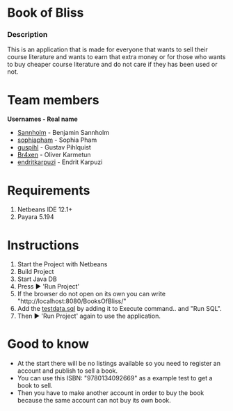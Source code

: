 # Book of Bliss
### Description
This is an application that is made for everyone that wants to sell their course literature and wants to earn that extra money or for those who wants to buy cheaper course literature and do not care if they has been used or not.

# Team members
**Usernames  - Real name**
- [Sannholm](https://github.com/Sannholm) - Benjamin Sannholm
- [sophiapham](https://github.com/sophiapham) - Sophia Pham 
- [guspihl](https://github.com/guspihl)  - Gustav Pihlquist
- [Br4xen](https://github.com/Br4xen)  - Oliver Karmetun
- [endritkarpuzi](https://github.com/endritkarpuzi)  - Endrit Karpuzi

# Requirements

1. Netbeans IDE 12.1+
2. Payara 5.194

# Instructions

1. Start the Project with Netbeans
2. Build Project
3. Start Java DB
4. Press ▶ 'Run Project'
5. If the browser do not open on its own you can write "http://localhost:8080/BooksOfBliss/"
6. Add the [testdata.sql](https://github.com/DIT126-Group5/DIT126-Group5/blob/main/documentation/test/testdata.sql) by adding it to Execute command.. and "Run SQL".
7. Then ▶ 'Run Project' again to use the application.

# Good to know

- At the start there will be no listings available so you need to register an account and publish to sell a book.
- You can use this ISBN: "9780134092669" as a example test to get a book to sell.
- Then you have to make another account in order to buy the book because the same account can not buy its own book.




